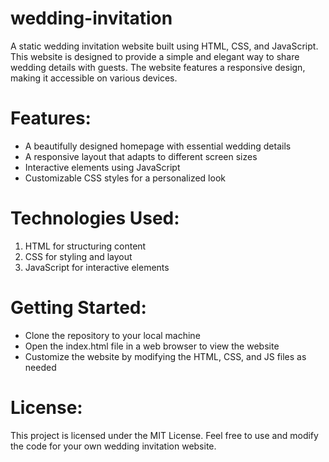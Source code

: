 # wedding-invitation
A static wedding invitation website built using HTML, CSS, and JavaScript. This website is designed to provide a simple and elegant way to share wedding details with guests. The website features a responsive design, making it accessible on various devices.

# Features:
- A beautifully designed homepage with essential wedding details
- A responsive layout that adapts to different screen sizes
- Interactive elements using JavaScript
- Customizable CSS styles for a personalized look

# Technologies Used:
1. HTML for structuring content
2. CSS for styling and layout
3. JavaScript for interactive elements

# Getting Started:
* Clone the repository to your local machine
* Open the index.html file in a web browser to view the website
* Customize the website by modifying the HTML, CSS, and JS files as needed

# License:
This project is licensed under the MIT License. Feel free to use and modify the code for your own wedding invitation website.
